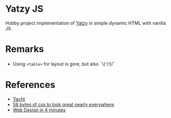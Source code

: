 # Yatzy JS

Hobby project implementation of [Yatzy](https://en.wikipedia.org/wiki/Yatzy) in simple dynamic HTML with vanilla JS.

# Remarks

* Using `<table>` for layout is gore, but also ¯\\_(ツ)_/¯

# References

* [Yacht](https://en.wikipedia.org/wiki/Yacht_(dice_game))
* [58 bytes of css to look great nearly everywhere](https://jrl.ninja/etc/1/)
* [Web Design in 4 minutes](https://jgthms.com/web-design-in-4-minutes/)
